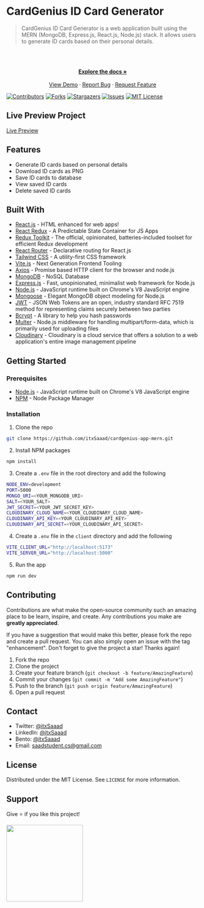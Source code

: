 # CardGenius ID Card Generator

> CardGenius ID Card Generator is a web application built using the MERN (MongoDB, Express.js, React.js, Node.js) stack. It allows users to generate ID cards based on their personal details.

<br />
<div align="center">
  <p align="center">
    <br />
    <a href="https://github.com/itxSaaad/cardgenius-app-mern">
    <strong>Explore the docs »</strong></a>
    <br />
    <br />
    <a href="https://cardgenius-app-mern.vercel.app/">View Demo</a>
    ·
    <a href="https://github.com/itxSaaad/cardgenius-app-mern/issues">Report Bug</a>
    ·
    <a href="https://github.com/itxSaaad/cardgenius-app-mern/issues">Request Feature</a>
  </p>
</div>

[![Contributors][contributors-shield]][contributors-url]
[![Forks][forks-shield]][forks-url]
[![Stargazers][stars-shield]][stars-url]
[![Issues][issues-shield]][issues-url]
[![MIT License][license-shield]][license-url]

## Live Preview Project

[Live Preview](https://cardgenius-app-mern.vercel.app/)

## Features

- Generate ID cards based on personal details
- Download ID cards as PNG
- Save ID cards to database
- View saved ID cards
- Delete saved ID cards

## Built With

- [React.js](https://reactjs.org/) - HTML enhanced for web apps!
- [React Redux](https://react-redux.js.org/) - A Predictable State Container for JS Apps
- [Redux Toolkit](https://redux-toolkit.js.org/) - The official, opinionated, batteries-included toolset for efficient Redux development
- [React Router](https://reactrouter.com/) - Declarative routing for React.js
- [Tailwind CSS](https://tailwindcss.com/) - A utility-first CSS framework
- [Vite.js](https://vitejs.dev/) - Next Generation Frontend Tooling
- [Axios](https://axios-http.com/) - Promise based HTTP client for the browser and node.js
- [MongoDB](https://www.mongodb.com/) - NoSQL Database
- [Express.js](https://expressjs.com/) - Fast, unopinionated, minimalist web framework for Node.js
- [Node.js](https://nodejs.org/en/) - JavaScript runtime built on Chrome's V8 JavaScript engine
- [Mongoose](https://mongoosejs.com/) - Elegant MongoDB object modeling for Node.js
- [JWT](https://jwt.io/) - JSON Web Tokens are an open, industry standard RFC 7519 method for representing claims securely between two parties
- [Bcrypt](https://www.npmjs.com/package/bcrypt) - A library to help you hash passwords
- [Multer](https://www.npmjs.com/package/multer) - Node.js middleware for handling multipart/form-data, which is primarily used for uploading files
- [Cloudinary](https://cloudinary.com/) - Cloudinary is a cloud service that offers a solution to a web application's entire image management pipeline

## Getting Started

### Prerequisites

- [Node.js](https://nodejs.org/en/) - JavaScript runtime built on Chrome's V8 JavaScript engine
- [NPM](https://www.npmjs.com/) - Node Package Manager

### Installation

1. Clone the repo

```sh
git clone https://github.com/itxSaaad/cardgenius-app-mern.git
```

2. Install NPM packages

```sh
npm install
```

3. Create a `.env` file in the root directory and add the following

```sh
NODE_ENV=development
PORT=5000
MONGO_URI=<YOUR_MONGODB_URI>
SALT=<YOUR_SALT>
JWT_SECRET=<YOUR_JWT_SECRET_KEY>
CLOUDINARY_CLOUD_NAME=<YOUR_CLOUDINARY_CLOUD_NAME>
CLOUDINARY_API_KEY=<YOUR_CLOUDINARY_API_KEY>
CLOUDINARY_API_SECRET=<YOUR_CLOUDINARY_API_SECRET>
```

4. Create a `.env` file in the `client` directory and add the following

```sh
VITE_CLIENT_URL="http://localhost:5173"
VITE_SERVER_URL="http://localhost:5000"
```

5. Run the app

```sh
npm run dev
```

## Contributing

Contributions are what make the open-source community such an amazing place to be learn, inspire, and create. Any contributions you make are **greatly appreciated**.

If you have a suggestion that would make this better, please fork the repo and create a pull request. You can also simply open an issue with the tag "enhancement".
Don't forget to give the project a star! Thanks again!

1. Fork the repo
2. Clone the project
3. Create your feature branch (`git checkout -b feature/AmazingFeature`)
4. Commit your changes (`git commit -m "Add some AmazingFeature"`)
5. Push to the branch (`git push origin feature/AmazingFeature`)
6. Open a pull request

## Contact

- Twitter: [@itxSaaad](https://twitter.com/itxSaaad)
- LinkedIn: [@itxSaaad](https://www.linkedin.com/in/itxsaaad/)
- Bento: [@itxSaaad](https://bento.me/itxsaaad)
- Email: [saadstudent.cs@gmail.com](mailto:saadstudent.cs@gmail.com)

## License

Distributed under the MIT License. See `LICENSE` for more information.

## Support

Give ⭐️ if you like this project!

<a href="https://www.buymeacoffee.com/itxSaaad"><img src="https://cdn.buymeacoffee.com/buttons/v2/default-yellow.png" width="200" /></a>

<!-- MARKDOWN LINKS & IMAGES -->

[contributors-shield]: https://img.shields.io/github/contributors/itxSaaad/cardgenius-app-mern.svg?style=for-the-badge
[contributors-url]: https://github.com/itxSaaad/cardgenius-app-mern/graphs/contributors
[forks-shield]: https://img.shields.io/github/forks/itxSaaad/cardgenius-app-mern.svg?style=for-the-badge
[forks-url]: https://github.com/itxSaaad/cardgenius-app-mern/network/members
[stars-shield]: https://img.shields.io/github/stars/itxSaaad/cardgenius-app-mern.svg?style=for-the-badge
[stars-url]: https://github.com/itxSaaad/cardgenius-app-mern/stargazers
[issues-shield]: https://img.shields.io/github/issues/itxSaaad/cardgenius-app-mern.svg?style=for-the-badge
[issues-url]: https://github.com/itxSaaad/cardgenius-app-mern/issues
[license-shield]: https://img.shields.io/github/license/itxSaaad/cardgenius-app-mern.svg?style=for-the-badge
[license-url]: https://github.com/itxSaaad/cardgenius-app-mern/blob/main/LICENSE.md
